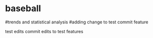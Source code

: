 # baseball
#trends and statistical analysis
#adding change to test commit feature

test edits
commit edits to test features

